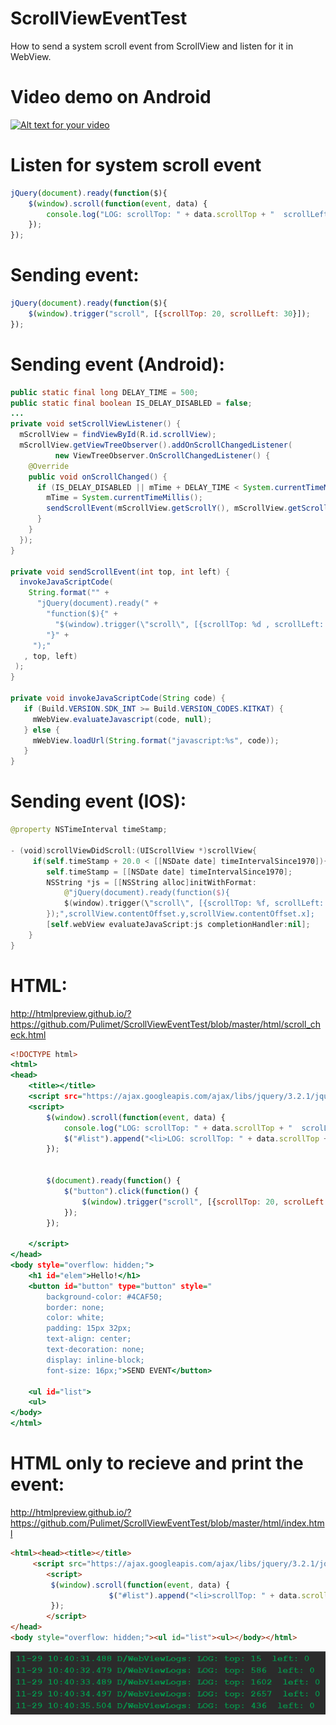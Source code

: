 # ScrollViewEventTest
How to send a system scroll event from ScrollView and listen for it in WebView.


# Video demo on Android
[![Alt text for your video](http://img.youtube.com/vi/q_Uj-C11eww/0.jpg)](https://youtu.be/q_Uj-C11eww)

# Listen for system scroll event
```javascript
jQuery(document).ready(function($){
	$(window).scroll(function(event, data) {
  		console.log("LOG: scrollTop: " + data.scrollTop + "  scrollLeft: " + data.scrollLeft);
	});	
});
```

# Sending event:
```javascript
jQuery(document).ready(function($){
	$(window).trigger("scroll", [{scrollTop: 20, scrollLeft: 30}]);
});
```

# Sending event (Android):
```java
public static final long DELAY_TIME = 500;
public static final boolean IS_DELAY_DISABLED = false;
...
private void setScrollViewListener() {
  mScrollView = findViewById(R.id.scrollView);
  mScrollView.getViewTreeObserver().addOnScrollChangedListener(
          new ViewTreeObserver.OnScrollChangedListener() {
    @Override
    public void onScrollChanged() {
      if (IS_DELAY_DISABLED || mTime + DELAY_TIME < System.currentTimeMillis()) {
        mTime = System.currentTimeMillis();
        sendScrollEvent(mScrollView.getScrollY(), mScrollView.getScrollX());
      }
    }
  });
}

private void sendScrollEvent(int top, int left) {
  invokeJavaScriptCode(
    String.format("" +
      "jQuery(document).ready(" +
        "function($){" +
          "$(window).trigger(\"scroll\", [{scrollTop: %d , scrollLeft: %d}]);" +
        "}" +
     ");"
   , top, left)
 );
}

private void invokeJavaScriptCode(String code) {
   if (Build.VERSION.SDK_INT >= Build.VERSION_CODES.KITKAT) {
     mWebView.evaluateJavascript(code, null);
   } else {
     mWebView.loadUrl(String.format("javascript:%s", code));
   }
}

```    

# Sending event (IOS):
```swift
@property NSTimeInterval timeStamp;
 
- (void)scrollViewDidScroll:(UIScrollView *)scrollView{
     if(self.timeStamp + 20.0 < [[NSDate date] timeIntervalSince1970]){
        self.timeStamp = [[NSDate date] timeIntervalSince1970];
        NSString *js = [[NSString alloc]initWithFormat:
            @"jQuery(document).ready(function($){
	        $(window).trigger(\"scroll\", [{scrollTop: %f, scrollLeft: %f}]);
	    });",scrollView.contentOffset.y,scrollView.contentOffset.x];
        [self.webView evaluateJavaScript:js completionHandler:nil];
    }
}
```

# HTML:
 http://htmlpreview.github.io/?https://github.com/Pulimet/ScrollViewEventTest/blob/master/html/scroll_check.html
```htm
<!DOCTYPE html>
<html>
<head>
	<title></title>
	<script src="https://ajax.googleapis.com/ajax/libs/jquery/3.2.1/jquery.min.js"></script>
	<script>
		$(window).scroll(function(event, data) {
			console.log("LOG: scrollTop: " + data.scrollTop + "  scrolLeft: " + data.scrolLeft);
			$("#list").append("<li>LOG: scrollTop: " + data.scrollTop + "  scrolLeft: " + data.scrolLeft);
		});	

		
		$(document).ready(function() {
			$("button").click(function() {
  				$(window).trigger("scroll", [{scrollTop: 20, scrolLeft: 30}]);
  			});
		});

	</script>
</head>
<body style="overflow: hidden;">
	<h1 id="elem">Hello!</h1>
	<button id="button" type="button" style="
		background-color: #4CAF50; 
    	border: none;
    	color: white;
    	padding: 15px 32px;
    	text-align: center;
    	text-decoration: none;
    	display: inline-block;
    	font-size: 16px;">SEND EVENT</button>
	
	<ul id="list">
	<ul>
</body>
</html>
```

# HTML only to recieve and print the event:
 http://htmlpreview.github.io/?https://github.com/Pulimet/ScrollViewEventTest/blob/master/html/index.html
```html
<html><head><title></title>
     <script src="https://ajax.googleapis.com/ajax/libs/jquery/3.2.1/jquery.min.js"></script>
        <script>
         $(window).scroll(function(event, data) {
                      $("#list").append("<li>scrollTop: " + data.scrollTop + "  scrolLeft: " + data.scrollLeft);
         });       
        </script>
</head>
<body style="overflow: hidden;"><ul id="list"><ul></body></html>
```
    

<img src="https://raw.githubusercontent.com/Pulimet/ScrollViewEventTest/master/art/webviewlogs.png">



